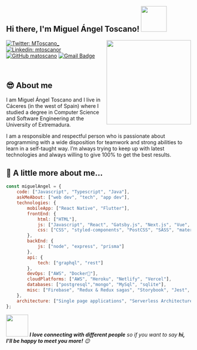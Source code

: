 <h2>Hi there, I'm Miguel Ángel Toscano! <img src="https://media.giphy.com/media/Wj7lNjMNDxSmc/giphy.gif" width="70"></h2>
<img align='right' src="https://media.giphy.com/media/o0vwzuFwCGAFO/giphy.gif" width="230">

[![Twitter: MToscano_](https://img.shields.io/twitter/follow/MToscano_?style=social)](https://twitter.com/MToscano_)
[![Linkedin: mtoscanor](https://img.shields.io/badge/-mtoscanor-blue?style=flat&logo=Linkedin&logoColor=white&link=https://www.linkedin.com/in/mtoscanor/)](https://www.linkedin.com/in/mtoscanor/)
[![GitHub matoscano](https://img.shields.io/github/followers/matoscano?label=follow&style=social)](https://github.com/matoscano)
[![Gmail Badge](https://img.shields.io/badge/-matr05viru@gmail.com-c14438?style=flat&logo=Gmail&logoColor=white&link=mailto:matr05viru@gmail.com)](mailto:matr05viru@gmail.com)

&nbsp; &nbsp;

## :sunglasses: About me
I am Miguel Ángel Toscano and I live in Cáceres (in the west of Spain) where I studied a degree in Computer Science and Software Engineering at the University of Extremadura.

I am a responsible and respectful person who is passionate about programming with a wide disposition for teamwork and strong abilities to learn in a self-taught way. I’m always trying to keep up with latest technologies and always willing to give 100% to get the best results.

## :rocket: A little more about me... 

```javascript
const miguelAngel = {
    code: ["Javascript", "Typescript", "Java"],
    askMeAbout: ["web dev", "tech", "app dev"],
    technologies: {
        mobileApp: ["React Native", "Flutter"],
        frontEnd: {
            html: ["HTML"],
            js: ["Javascript", "React", "Gatsby.js", "Next.js", "Vue", "Angular"],
            css: ["CSS", "styled-components", "PostCSS", "SASS", "material-ui", "materialize", "bootstrap"]
        },
        backEnd: {
            js: ["node", "express", "prisma"]
        },
        api: {
            tech: ["graphql", "rest"]
        },
        devOps: ["AWS", "Docker🐳"],
        cloudPlatforms: ["AWS", "Heroku", "Netlify", "Vercel"],
        databases: ["postgresql","mongo", "MySql", "sqlite"],
        misc: ["Firebase", "Redux & Redux sagas", "Storybook", "Jest", "eslint", "prettier"]
    },
    architecture: ["Single page applications", "Serverless Architecture", "Progressive web applications" ]
};
```

<img src="https://media.giphy.com/media/LnQjpWaON8nhr21vNW/giphy.gif" width="60"> <em><b>I love connecting with different people</b> so if you want to say <b>hi, I'll be happy to meet you more!</b> 😊</em>

